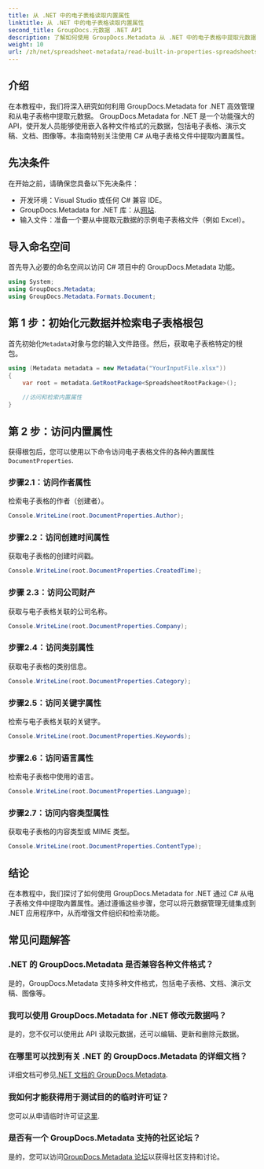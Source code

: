 ```yaml
---
title: 从 .NET 中的电子表格读取内置属性
linktitle: 从 .NET 中的电子表格读取内置属性
second_title: GroupDocs.元数据 .NET API
description: 了解如何使用 GroupDocs.Metadata 从 .NET 中的电子表格中提取元数据，增强应用程序中的文档管理和组织。
weight: 10
url: /zh/net/spreadsheet-metadata/read-built-in-properties-spreadsheets/
---
```

## 介绍
在本教程中，我们将深入研究如何利用 GroupDocs.Metadata for .NET 高效管理和从电子表格中提取元数据。 GroupDocs.Metadata for .NET 是一个功能强大的 API，使开发人员能够使用嵌入各种文件格式的元数据，包括电子表格、演示文稿、文档、图像等。本指南特别关注使用 C# 从电子表格文件中提取内置属性。
## 先决条件
在开始之前，请确保您具备以下先决条件：
- 开发环境：Visual Studio 或任何 C# 兼容 IDE。
-  GroupDocs.Metadata for .NET 库：从[网站](https://releases.groupdocs.com/metadata/net/).
- 输入文件：准备一个要从中提取元数据的示例电子表格文件（例如 Excel）。

## 导入命名空间
首先导入必要的命名空间以访问 C# 项目中的 GroupDocs.Metadata 功能。
```csharp
using System;
using GroupDocs.Metadata;
using GroupDocs.Metadata.Formats.Document;
```
## 第 1 步：初始化元数据并检索电子表格根包
首先初始化`Metadata`对象与您的输入文件路径。然后，获取电子表格特定的根包。
```csharp
using (Metadata metadata = new Metadata("YourInputFile.xlsx"))
{
    var root = metadata.GetRootPackage<SpreadsheetRootPackage>();
    
    //访问和检索内置属性
}
```
## 第 2 步：访问内置属性
获得根包后，您可以使用以下命令访问电子表格文件的各种内置属性`DocumentProperties`.
### 步骤2.1：访问作者属性
检索电子表格的作者（创建者）。
```csharp
Console.WriteLine(root.DocumentProperties.Author);
```
### 步骤2.2：访问创建时间属性
获取电子表格的创建时间戳。
```csharp
Console.WriteLine(root.DocumentProperties.CreatedTime);
```
### 步骤 2.3：访问公司财产
获取与电子表格关联的公司名称。
```csharp
Console.WriteLine(root.DocumentProperties.Company);
```
### 步骤2.4：访问类别属性
获取电子表格的类别信息。
```csharp
Console.WriteLine(root.DocumentProperties.Category);
```
### 步骤2.5：访问关键字属性
检索与电子表格关联的关键字。
```csharp
Console.WriteLine(root.DocumentProperties.Keywords);
```
### 步骤2.6：访问语言属性
检索电子表格中使用的语言。
```csharp
Console.WriteLine(root.DocumentProperties.Language);
```
### 步骤2.7：访问内容类型属性
获取电子表格的内容类型或 MIME 类型。
```csharp
Console.WriteLine(root.DocumentProperties.ContentType);
```

## 结论
在本教程中，我们探讨了如何使用 GroupDocs.Metadata for .NET 通过 C# 从电子表格文件中提取内置属性。通过遵循这些步骤，您可以将元数据管理无缝集成到 .NET 应用程序中，从而增强文件组织和检索功能。

## 常见问题解答
### .NET 的 GroupDocs.Metadata 是否兼容各种文件格式？
是的，GroupDocs.Metadata 支持多种文件格式，包括电子表格、文档、演示文稿、图像等。
### 我可以使用 GroupDocs.Metadata for .NET 修改元数据吗？
是的，您不仅可以使用此 API 读取元数据，还可以编辑、更新和删除元数据。
### 在哪里可以找到有关 .NET 的 GroupDocs.Metadata 的详细文档？
详细文档可参见[.NET 文档的 GroupDocs.Metadata](https://tutorials.groupdocs.com/metadata/net/).
### 我如何才能获得用于测试目的的临时许可证？
您可以从申请临时许可证[这里](https://purchase.groupdocs.com/temporary-license/).
### 是否有一个 GroupDocs.Metadata 支持的社区论坛？
是的，您可以访问[GroupDocs.Metadata 论坛](https://forum.groupdocs.com/c/metadata/14)以获得社区支持和讨论。